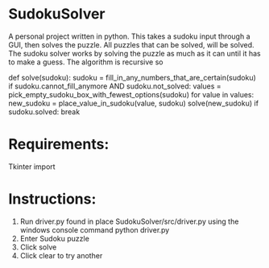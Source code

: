 # SudokuSolver
A personal project written in python. This takes a sudoku input through a GUI, then solves the puzzle. All puzzles that can be solved, will be solved. The sudoku solver works by solving the puzzle as much as it can until it has to make a guess. The algorithm is recursive so

def solve(sudoku):
  sudoku = fill_in_any_numbers_that_are_certain(sudoku)
  if sudoku.cannot_fill_anymore AND sudoku.not_solved:
    values = pick_empty_sudoku_box_with_fewest_options(sudoku)
    for value in values:
      new_sudoku = place_value_in_sudoku(value, sudoku)
      solve(new_sudoku)
      if sudoku.solved:
        break
        
# Requirements:
Tkinter import

# Instructions:
1. Run driver.py found in place SudokuSolver/src/driver.py using the windows console command python driver.py
2. Enter Sudoku puzzle
3. Click solve
4. Click clear to try another
